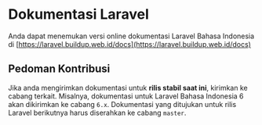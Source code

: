 # Dokumentasi Laravel

Anda dapat menemukan versi online dokumentasi Laravel Bahasa Indonesia di [https://laravel.buildup.web.id/docs](https://laravel.buildup.web.id/docs)

## Pedoman Kontribusi

Jika anda mengirimkan dokumentasi untuk  **rilis stabil saat ini**, kirimkan ke cabang terkait. Misalnya, dokumentasi untuk Laravel Bahasa Indonesia 6 akan dikirimkan ke cabang `6.x`. Dokumentasi yang ditujukan untuk rilis Laravel berikutnya harus diserahkan ke cabang `master`.

